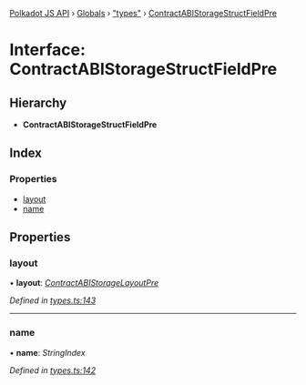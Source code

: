 [Polkadot JS API](../README.md) › [Globals](../globals.md) › ["types"](../modules/_types_.md) › [ContractABIStorageStructFieldPre](_types_.contractabistoragestructfieldpre.md)

# Interface: ContractABIStorageStructFieldPre

## Hierarchy

* **ContractABIStorageStructFieldPre**

## Index

### Properties

* [layout](_types_.contractabistoragestructfieldpre.md#layout)
* [name](_types_.contractabistoragestructfieldpre.md#name)

## Properties

###  layout

• **layout**: *[ContractABIStorageLayoutPre](../modules/_types_.md#contractabistoragelayoutpre)*

*Defined in [types.ts:143](https://github.com/polkadot-js/api/blob/8cab499a83/packages/api-contract/src/types.ts#L143)*

___

###  name

• **name**: *StringIndex*

*Defined in [types.ts:142](https://github.com/polkadot-js/api/blob/8cab499a83/packages/api-contract/src/types.ts#L142)*
